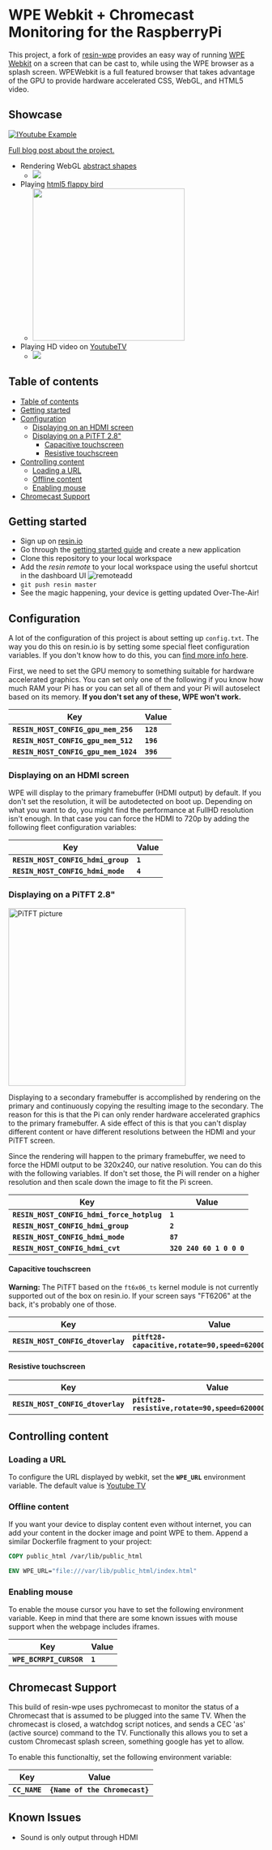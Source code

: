 # WPE Webkit + Chromecast Monitoring for the RaspberryPi

This project, a fork of [resin-wpe](https://github.com/resin-io-playground/resin-wpe) provides an easy way of running [WPE
Webkit](https://www.igalia.com/wpe/) on a screen that can be cast to, while using the WPE browser as a splash screen. WPEWebkit is a full
featured browser that takes advantage of the GPU to provide hardware
accelerated CSS, WebGL, and HTML5 video.

## Showcase

[![IYoutube Example](https://img.youtube.com/vi/phj2hwZIioo/0.jpg)](https://www.youtube.com/watch?v=phj2hwZIioo)

[Full blog post about the project.](https://github.com/resin-io-playground/resin-wpe)

* Rendering WebGL [abstract shapes](https://mrdoob.neocities.org/023/)
	* <img src="http://i.imgur.com/RiP5gwe.gif" />
* Playing [html5 flappy bird](http://hyspace.io/flappy/)
	* <img src="http://i.imgur.com/X0folHz.gif" width="300px" />
* Playing HD video on [YoutubeTV](https://youtube.com/tv)
	* <img src="http://i.imgur.com/wpRygCt.gif" />

## Table of contents

* [Table of contents](#table-of-contents)
* [Getting started](#getting-started)
* [Configuration](#configuration)
    * [Displaying on an HDMI screen](#displaying-to-an-hdmi-screen)
    * [Displaying on a PiTFT 2.8"](#displaying-to-pitft-28)
		* [Capacitive touchscreen](#capacitive-touchscreen)
		* [Resistive touchscreen](#resistive-touchscreen)
* [Controlling content](#controlling-content)
	* [Loading a URL](#loading-a-url)
	* [Offline content](#offline-content)
	* [Enabling mouse](#enabling-mouse)
* [Chromecast Support](#chromecast-support)

## Getting started

* Sign up on [resin.io](https://dashboard.resin.io/signup)
* Go through the [getting started guide](http://docs.resin.io/raspberrypi/nodejs/getting-started/) and create a new application
* Clone this repository to your local workspace
* Add the _resin remote_ to your local workspace using the useful shortcut in the dashboard UI ![remoteadd](http://i.imgur.com/no1DNSx.png)
* `git push resin master`
* See the magic happening, your device is getting updated Over-The-Air!

## Configuration

A lot of the configuration of this project is about setting up `config.txt`.
The way you do this on resin.io is by setting some special fleet configuration
variables. If you don't know how to do this, you can [find more info
here](https://docs.resin.io/configuration/advanced/#modifying-config-txt-remotely-).

First, we need to set the GPU memory to something suitable for hardware
accelerated graphics. You can set only one of the following if you know how
much RAM your Pi has or you can set all of them and your Pi will autoselect
based on its memory. **If you don't set any of these, WPE won't work.**

| Key                                 | Value
|-------------------------------------|----------
|**`RESIN_HOST_CONFIG_gpu_mem_256`**  | **`128`**
|**`RESIN_HOST_CONFIG_gpu_mem_512`**  | **`196`**
|**`RESIN_HOST_CONFIG_gpu_mem_1024`** | **`396`**

### Displaying on an HDMI screen

WPE will display to the primary framebuffer (HDMI output) by default. If you
don't set the resolution, it will be autodetected on boot up. Depending on what
you want to do, you might find the performance at FullHD resolution isn't
enough. In that case you can force the HDMI to 720p by adding the following
fleet configuration variables:

| Key                               | Value
|-----------------------------------|--------
|**`RESIN_HOST_CONFIG_hdmi_group`** | **`1`**
|**`RESIN_HOST_CONFIG_hdmi_mode`**  | **`4`**

### Displaying on a PiTFT 2.8"

<img src="https://i.imgur.com/VaIPJ0L.jpg" alt="PiTFT picture" width="350px" />

Displaying to a secondary framebuffer is accomplished by rendering on the
primary and continuously copying the resulting image to the secondary. The
reason for this is that the Pi can only render hardware accelerated graphics to
the primary framebuffer. A side effect of this is that you can't display
different content or have different resolutions between the HDMI and your PiTFT
screen.

Since the rendering will happen to the primary framebuffer, we need to force
the HDMI output to be 320x240, our native resolution. You can do this with the
following variables. If don't set those, the Pi will render on a higher
resolution and then scale down the image to fit the Pi screen.

| Key                                       | Value
|-------------------------------------------|-------------------------
|**`RESIN_HOST_CONFIG_hdmi_force_hotplug`** | **`1`**
|**`RESIN_HOST_CONFIG_hdmi_group`**         | **`2`**
|**`RESIN_HOST_CONFIG_hdmi_mode`**          | **`87`**
|**`RESIN_HOST_CONFIG_hdmi_cvt`**           | **`320 240 60 1 0 0 0`**

#### Capacitive touchscreen

**Warning:** The PiTFT based on the `ft6x06_ts` kernel module is not currently
supported out of the box on resin.io. If your screen says "FT6206" at the back,
it's probably one of those.

| Key                              | Value
|----------------------------------|--------------------------------------------------------
|**`RESIN_HOST_CONFIG_dtoverlay`** | **`pitft28-capacitive,rotate=90,speed=62000000,fps=60`**

#### Resistive touchscreen

| Key                              | Value
|----------------------------------|--------------------------------------------------------
|**`RESIN_HOST_CONFIG_dtoverlay`** | **`pitft28-resistive,rotate=90,speed=62000000,fps=60`**

## Controlling content

### Loading a URL

To configure the URL displayed by webkit, set the **`WPE_URL`** environment
variable. The default value is [Youtube TV](http://www.youtube.com/tv)

### Offline content

If you want your device to display content even without internet, you can add
your content in the docker image and point WPE to them. Append a similar
Dockerfile fragment to your project:

```Dockerfile
COPY public_html /var/lib/public_html

ENV WPE_URL="file:///var/lib/public_html/index.html"
```

### Enabling mouse

To enable the mouse cursor you have to set the following environment variable.
Keep in mind that there are some known issues with mouse support when the
webpage includes iframes.

| Key                    | Value
|------------------------|---------
|**`WPE_BCMRPI_CURSOR`** | **`1`**

## Chromecast Support

This build of resin-wpe uses pychromecast to monitor the status of a Chromecast that is assumed to be plugged into the same TV.
When the chromecast is closed, a watchdog script notices, and sends a CEC 'as' (active source) command to the TV.
Functionally this allows you to set a custom Chromecast splash screen, something google has yet to allow.

To enable this functionaltiy, set the following environment variable:

| Key                    | Value
|------------------------|---------
|**`CC_NAME`** | **`{Name of the Chromecast}`**

## Known Issues

* Sound is only output through HDMI
